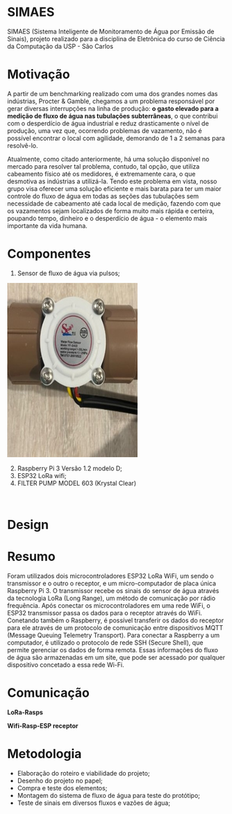 # SIMAES <br> 

SIMAES (Sistema Inteligente de Monitoramento de Água por Emissão de Sinais), projeto realizado para a disciplina de Eletrônica do curso de Ciência da Computação da USP - São Carlos <br>

# Motivação <br> 

A partir de um benchmarking realizado com uma dos grandes nomes das indústrias, Procter & Gamble, chegamos a um problema responsável por gerar diversas interrupções na linha de produção: **o gasto elevado para a medição de fluxo de água nas tubulações subterrâneas**, o que contribui com o desperdício de água industrial e reduz drasticamente o nível de produção, uma vez que, ocorrendo problemas de vazamento, não é possível encontrar o local com agilidade, demorando de 1 a 2 semanas para resolvê-lo. <br> 

Atualmente, como citado anteriormente, há uma solução disponível no mercado para resolver tal problema, contudo, tal opção, que utiliza cabeamento físico até os medidores, é extremamente cara, o que desmotiva as indústrias a utilizá-la. Tendo este problema em vista, nosso grupo visa oferecer uma solução eficiente e mais barata para ter um maior controle do fluxo de água em todas as seções das tubulações sem necessidade de cabeamento até cada local de medição, fazendo com que os vazamentos sejam localizados de forma muito mais rápida e certeira, poupando tempo, dinheiro e o desperdício de água - o elemento mais importante da vida humana.

# Componentes <br>

1. Sensor de fluxo de água via pulsos;

<img src="https://github.com/pijuma/Projeto_SIMAES/blob/main/sensor.jpg" width="300" height = "400">

2. Raspberry Pi 3 Versão 1.2 modelo D;
3. ESP32 LoRa wifi;
4. FILTER PUMP MODEL 603 (Krystal Clear)
<br>

# Design <br> 

# Resumo
Foram utilizados dois microcontroladores ESP32 LoRa WiFi, um sendo o transmissor e o outro o receptor, e um micro-computador de placa única Raspberry Pi 3. O transmissor recebe os sinais do sensor de água através da tecnologia LoRa (Long Range), um método de comunicação por rádio frequência. Após conectar os microcontroladores em uma rede WiFi, o ESP32 transmissor passa os dados para o receptor através do WiFi. Conetando também o Raspberry, é possível transferir os dados do receptor para ele através de um protocolo de comunicação entre dispositivos MQTT (Message Queuing Telemetry Transport). Para conectar a Raspberry a um computador, é utilizado o protocolo de rede SSH (Secure Shell), que permite gerenciar os dados de forma remota. Essas informações do fluxo de água são armazenadas em um site, que pode ser acessado por qualquer dispositivo concetado a essa rede Wi-Fi.

# Comunicação <br> 

**LoRa-Rasps**  


**Wifi-Rasp-ESP receptor** 

# Metodologia <br>

- Elaboração do roteiro e viabilidade do projeto;
- Desenho do projeto no papel;
- Compra e teste dos elementos;
- Montagem do sistema de fluxo de água para teste do protótipo;
- Teste de sinais em diversos fluxos e vazões de água;

